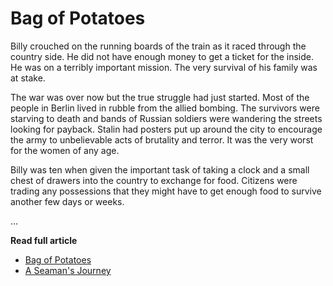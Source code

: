 # Bag of Potatoes

Billy crouched on the running boards of the train as it raced through the 
country side. He did not have enough money to get a ticket for the inside. He
was on a terribly important mission. The very survival of his family was at
stake.

The war was over now but the true struggle had just started.  Most of the people
in Berlin lived in rubble from the allied bombing.  The survivors were starving
to death and bands of Russian soldiers were wandering the streets looking for
payback.  Stalin had posters put up around the city
to encourage the army to unbelievable acts
of brutality and terror.  It was the very worst for the women of any age.

Billy was ten when given the important task of taking a clock and a small 
chest of drawers into the country to exchange for food.  Citizens were trading
any possessions that they might have to get enough food to survive another few 
days or weeks.

...

**Read full article**

* [Bag of Potatoes](https://seamansguide.com/book/journey/BagOfPotatoes.md)
* [A Seaman's Journey](https://seamansguide.com/book/4)

